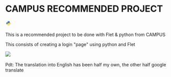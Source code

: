 # CAMPUS RECOMMENDED PROJECT




<code><img height="20" src="https://raw.githubusercontent.com/github/explore/80688e429a7d4ef2fca1e82350fe8e3517d3494d/topics/python/python.png"></code>

This is a recommended project to be done with Flet & python from CAMPUS

This consists of creating a login "page" using python and Flet
 
<code><img height="650" src="https://media.publit.io/file/dasdasdasdsad.png"></code>













Pdt: The translation into English has been half my own, the other half google translate

 
